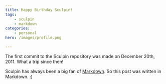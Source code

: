 ```yaml
---
title: Happy Birthday Sculpin!
tags:
    - sculpin
    - markdown
categories:
    - personal
hero: /images/profile.png

---
```


The first commit to the Sculpin repository was made on December 20th, 2011.
What a trip since then!

Sculpin has always been a big fan of [Markdown][1]. So this post was
written in Markdown. :)

[1]: http://daringfireball.net/projects/markdown/
